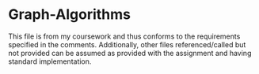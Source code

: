 # Graph-Algorithms
This file is from my coursework and thus conforms to the requirements specified in the comments.
Additionally, other files referenced/called but not provided can be assumed as provided with the assignment and having standard implementation.
